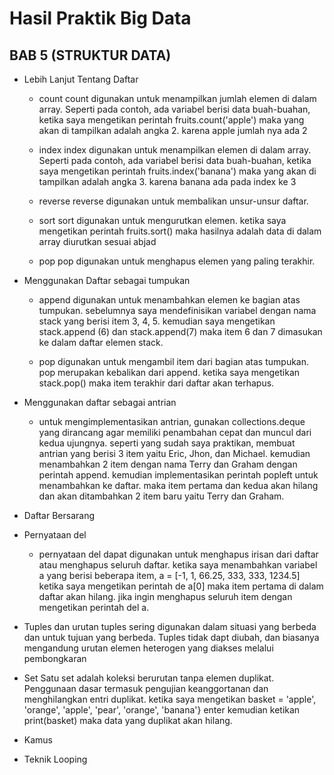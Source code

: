 # Hasil Praktik Big Data 

## BAB 5 (STRUKTUR DATA)
* Lebih Lanjut Tentang Daftar
  * count
    count digunakan untuk menampilkan jumlah elemen di dalam array. Seperti pada contoh, ada variabel berisi data buah-buahan, ketika saya mengetikan perintah fruits.count('apple') maka yang akan di tampilkan adalah angka 2. karena apple jumlah nya ada 2
    
  * index
    index digunakan untuk menampilkan elemen di dalam array. Seperti pada contoh, ada variabel berisi data buah-buahan, ketika saya mengetikan perintah fruits.index('banana') maka yang akan di tampilkan adalah angka 3. karena banana ada pada index ke 3
    
  * reverse
    reverse digunakan untuk membalikan unsur-unsur daftar.
  
  * sort
    sort digunakan untuk mengurutkan elemen. ketika saya mengetikan perintah fruits.sort() maka hasilnya adalah data di dalam array diurutkan sesuai abjad
    
  * pop
    pop digunakan untuk menghapus elemen yang paling terakhir.
 
* Menggunakan Daftar sebagai tumpukan 
  * append digunakan untuk menambahkan elemen ke bagian atas tumpukan. sebelumnya saya mendefinisikan variabel dengan nama stack yang berisi item 3, 4, 5. kemudian saya mengetikan stack.append (6) dan stack.append(7) maka item 6 dan 7 dimasukan ke dalam daftar elemen stack.
  
  * pop digunakan untuk mengambil item dari bagian atas tumpukan. pop merupakan kebalikan dari append.  ketika saya mengetikan stack.pop() maka item terakhir dari daftar akan terhapus.
  
* Menggunakan daftar sebagai antrian
  * untuk mengimplementasikan antrian, gunakan collections.deque yang dirancang agar memiliki penambahan cepat dan muncul dari kedua ujungnya. seperti yang sudah saya praktikan, membuat antrian yang berisi 3 item yaitu Eric, Jhon, dan Michael. kemudian menambahkan 2 item dengan nama Terry dan Graham dengan perintah append. kemudian implementasikan perintah popleft untuk menambahkan ke daftar. maka item pertama dan kedua akan hilang dan akan ditambahkan 2 item baru yaitu Terry dan Graham.
    
* Daftar Bersarang

* Pernyataan del
  * pernyataan del dapat digunakan untuk menghapus irisan dari daftar atau menghapus seluruh daftar. ketika saya menambahkan variabel a yang berisi beberapa item, a = [-1, 1, 66.25, 333, 333, 1234.5] ketika saya mengetikan perintah de a[0] maka item pertama di dalam daftar akan hilang. jika ingin menghapus seluruh item dengan mengetikan perintah del a.
  
* Tuples dan urutan
  tuples sering digunakan dalam situasi yang berbeda dan untuk tujuan yang berbeda. Tuples tidak dapt diubah, dan biasanya mengandung urutan elemen heterogen yang diakses melalui pembongkaran

* Set
  Satu set adalah koleksi berurutan tanpa elemen duplikat. Penggunaan dasar termasuk pengujian keanggortanan dan menghilangkan entri duplikat.  ketika saya mengetikan basket = 'apple', 'orange', 'apple', 'pear', 'orange', 'banana'} enter kemudian ketikan print(basket) maka data yang duplikat akan hilang.

* Kamus

* Teknik Looping


  
 
  
  

   
 
    
